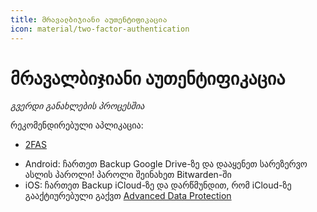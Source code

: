 ```yaml
---
title: მრავალბიჯიანი აუთენტიფიკაცია
icon: material/two-factor-authentication
---
```


# მრავალბიჯიანი აუთენტიფიკაცია

_გვერდი განახლების პროცესშია_

რეკომენდირებული აპლიკაცია: 

<div class="grid cards" markdown>

- 
    [2FAS](https://2fas.com/)

</div>

- Android: ჩართეთ Backup Google Drive-ზე და დააყენეთ სარეზერვო ასლის პაროლი! პაროლი შეინახეთ Bitwarden-ში
- iOS: ჩართეთ Backup iCloud-ზე და დარწმუნდით, რომ iCloud-ზე გააქტიურებული გაქვთ [Advanced Data Protection](/solutions/macos/#advanced-data-protection)

